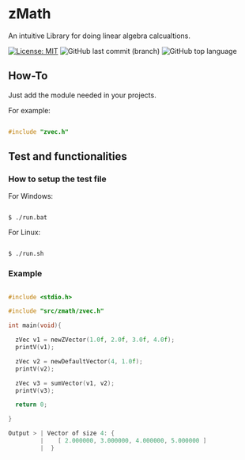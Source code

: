# zMath
 An intuitive Library for doing linear algebra calcualtions.

[![License: MIT](https://img.shields.io/badge/License-MIT-yellow.svg)](https://opensource.org/licenses/MIT)
![GitHub last commit (branch)](https://img.shields.io/github/last-commit/zLouis043/zMath/main)
![GitHub top language](https://img.shields.io/github/languages/top/zLouis043/zMath)

## How-To
Just add the module needed in your projects.

For example:

```c

#include "zvec.h"

```

## Test and functionalities 

### How to setup the test file

For Windows:

```console

$ ./run.bat 

```

For Linux:

```console

$ ./run.sh

```

### Example 

```c

#include <stdio.h>

#include "src/zmath/zvec.h"

int main(void){

  zVec v1 = newZVector(1.0f, 2.0f, 3.0f, 4.0f);
  printV(v1);

  zVec v2 = newDefaultVector(4, 1.0f);
  printV(v2);

  zVec v3 = sumVector(v1, v2);
  printV(v3);

  return 0;

}

Output > | Vector of size 4: {
         |    [ 2.000000, 3.000000, 4.000000, 5.000000 ]
         |  }

```
